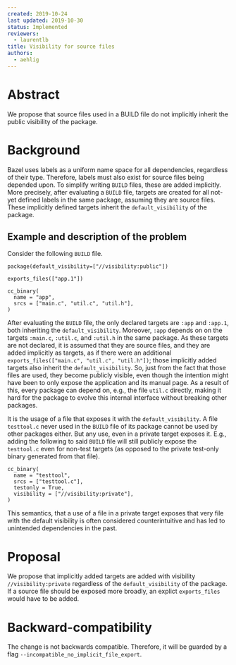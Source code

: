 ```yaml
---
created: 2019-10-24
last updated: 2019-10-30
status: Implemented
reviewers:
  - laurentlb
title: Visibility for source files
authors:
  - aehlig
---
```



# Abstract

We propose that source files used in a BUILD file do not implicitly inherit the
public visibility of the package.

# Background

Bazel uses labels as a uniform name space for all dependencies,
regardless of their type. Therefore, labels must also exist for
source files being depended upon. To simplify writing `BUILD` files,
these are added implicitly. More precisely, after evaluating a
`BUILD` file, targets are created for all not-yet defined labels in
the same package, assuming they are source files. These implicitly
defined targets inherit the `default_visibility` of the package.

## Example and description of the problem

Consider the following `BUILD` file.

```
package(default_visibility=["//visibility:public"])

exports_files(["app.1"])

cc_binary(
  name = "app",
  srcs = ["main.c", "util.c", "util.h"],
)
```

After evaluating the `BUILD` file, the only declared targets are
`:app` and `:app.1`, both inheriting the `default_visibility`.
Moreover, `:app` depends on on the targets `:main.c`, `:util.c`, and
`:util.h` in the same package. As these targets are not declared, it
is assumed that they are source files, and they are added implicitly
as targets, as if there were an additional `exports_files(["main.c",
"util.c", "util.h"])`; those implicitly added targets also inherit
the `default_visibility`. So, just from the fact that those files
are used, they become publicly visible, even though the
intention might have been to only expose the application and its
manual page. As a result of this, every package can depend on,
e.g., the file `util.c` directly, making it hard for the package
to evolve this internal interface without breaking other packages.

It is the usage of a file that exposes it with the `default_visibility`.
A file `testtool.c` never used in the `BUILD` file of its package
cannot be used by other packages either. But any use, even in a
private target exposes it. E.g., adding the following to said `BUILD`
file will still publicly expose the `testtool.c` even for non-test targets
(as opposed to the private test-only binary generated from that file).

```
cc_binary(
  name = "testtool",
  srcs = ["testtool.c"],
  testonly = True,
  visibility = ["//visibility:private"],
)
```

This semantics, that a use of a file in a private target exposes that
very file with the default visibility is often considered counterintuitive
and has led to unintended dependencies in the past.


# Proposal

We propose that implicitly added targets are added with visibility
`//visibility:private` regardless of the `default_visibility` of
the package. If a source file should be exposed more broadly, an
explict `exports_files` would have to be added.

# Backward-compatibility

The change is not backwards compatible. Therefore, it will be
guarded by a flag `--incompatible_no_implicit_file_export`.
